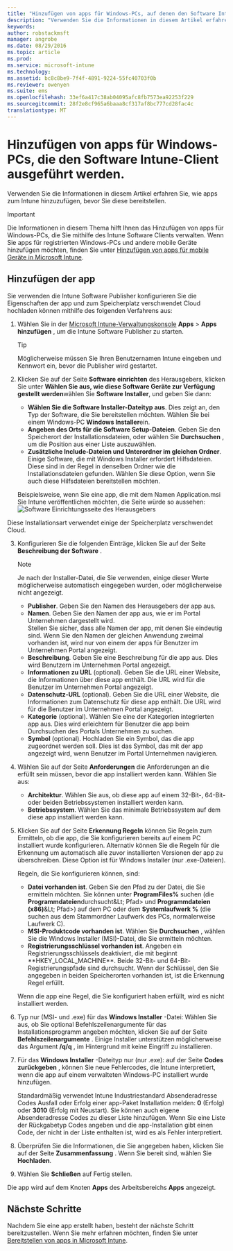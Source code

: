 ```yaml
---
title: "Hinzufügen von apps für Windows-PCs, auf denen den Software Intune-Client ausführen | Microsoft Intune"
description: "Verwenden Sie die Informationen in diesem Artikel erfahren Sie, wie apps für Windows-PCs zum Intune hinzuzufügen, bevor Sie diese bereitstellen."
keywords: 
author: robstackmsft
manager: angrobe
ms.date: 08/29/2016
ms.topic: article
ms.prod: 
ms.service: microsoft-intune
ms.technology: 
ms.assetid: bc8c8be9-7f4f-4891-9224-55fc40703f0b
ms.reviewer: owenyen
ms.suite: ems
ms.openlocfilehash: 33ef6a417c38ab04095afc8fb7573ea92253f229
ms.sourcegitcommit: 28f2e8cf965a6baaa8cf317af8bc777cd28fac4c
translationtype: MT
---
```

# Hinzufügen von apps für Windows-PCs, die den Software Intune-Client ausgeführt werden.

Verwenden Sie die Informationen in diesem Artikel erfahren Sie, wie apps zum Intune hinzuzufügen, bevor Sie diese bereitstellen.

> [!IMPORTANT]
> Die Informationen in diesem Thema hilft Ihnen das Hinzufügen von apps für Windows-PCs, die Sie mithilfe des Intune Software Clients verwalten. Wenn Sie apps für registrierten Windows-PCs und andere mobile Geräte hinzufügen möchten, finden Sie unter [Hinzufügen von apps für mobile Geräte in Microsoft Intune](add-apps-for-mobile-devices-in-microsoft-intune.md).


## Hinzufügen der app
Sie verwenden die Intune Software Publisher konfigurieren Sie die Eigenschaften der app und zum Speicherplatz verschwendet Cloud hochladen können mithilfe des folgenden Verfahrens aus:

1.  Wählen Sie in der [Microsoft Intune-Verwaltungskonsole](https://manage.microsoft.com) **Apps** &gt; **Apps hinzufügen** , um die Intune Software Publisher zu starten.

    > [!TIP]
    > Möglicherweise müssen Sie Ihren Benutzernamen Intune eingeben und Kennwort ein, bevor die Publisher wird gestartet.

2.  Klicken Sie auf der Seite **Software einrichten** des Herausgebers, klicken Sie unter **Wählen Sie aus, wie diese Software Geräte zur Verfügung gestellt werden**wählen Sie **Software Installer**, und geben Sie dann:

    - **Wählen Sie die Software Installer-Dateityp aus**. Dies zeigt an, den Typ der Software, die Sie bereitstellen möchten. Wählen Sie bei einem Windows-PC **Windows Installer**ein.
    - **Angeben des Orts für die Software Setup-Dateien**. Geben Sie den Speicherort der Installationsdateien, oder wählen Sie **Durchsuchen** , um die Position aus einer Liste auszuwählen.
    - **Zusätzliche Include-Dateien und Unterordner im gleichen Ordner**. Einige Software, die mit Windows Installer erfordert Hilfsdateien. Diese sind in der Regel in denselben Ordner wie die Installationsdateien gefunden. Wählen Sie diese Option, wenn Sie auch diese Hilfsdateien bereitstellen möchten.

    Beispielsweise, wenn Sie eine app, die mit dem Namen Application.msi Sie Intune veröffentlichen möchten, die Seite würde so aussehen: ![Software Einrichtungsseite des Herausgebers](./media/publisher-for-pc.png)

   Diese Installationsart verwendet einige der Speicherplatz verschwendet Cloud.

3.  Konfigurieren Sie die folgenden Einträge, klicken Sie auf der Seite **Beschreibung der Software** .

    > [!NOTE]
    > Je nach der Installer-Datei, die Sie verwenden, einige dieser Werte möglicherweise automatisch eingegeben wurden, oder möglicherweise nicht angezeigt.

    - **Publisher**. Geben Sie den Namen des Herausgebers der app aus.
    - **Namen**. Geben Sie den Namen der app aus, wie er im Portal Unternehmen dargestellt wird.<br />Stellen Sie sicher, dass alle Namen der app, mit denen Sie eindeutig sind. Wenn Sie den Namen der gleichen Anwendung zweimal vorhanden ist, wird nur von einem der apps für Benutzer im Unternehmen Portal angezeigt.
    - **Beschreibung**. Geben Sie eine Beschreibung für die app aus. Dies wird Benutzern im Unternehmen Portal angezeigt.
    - **Informationen zu URL** (optional). Geben Sie die URL einer Website, die Informationen über diese app enthält. Die URL wird für die Benutzer im Unternehmen Portal angezeigt.
    - **Datenschutz-URL** (optional). Geben Sie die URL einer Website, die Informationen zum Datenschutz für diese app enthält. Die URL wird für die Benutzer im Unternehmen Portal angezeigt.
    - **Kategorie** (optional). Wählen Sie eine der Kategorien integrierten app aus. Dies wird erleichtern für Benutzer die app beim Durchsuchen des Portals Unternehmen zu suchen.
    - **Symbol** (optional). Hochladen Sie ein Symbol, das die app zugeordnet werden soll. Dies ist das Symbol, das mit der app angezeigt wird, wenn Benutzer im Portal Unternehmen navigieren.

4.  Wählen Sie auf der Seite **Anforderungen** die Anforderungen an die erfüllt sein müssen, bevor die app installiert werden kann. Wählen Sie aus:

    - **Architektur**. Wählen Sie aus, ob diese app auf einem 32-Bit-, 64-Bit- oder beiden Betriebssystemen installiert werden kann.
    - **Betriebssystem**. Wählen Sie das minimale Betriebssystem auf dem diese app installiert werden kann.

5.  Klicken Sie auf der Seite **Erkennung Regeln** können Sie Regeln zum Ermitteln, ob die app, die Sie konfigurieren bereits auf einem PC installiert wurde konfigurieren. Alternativ können Sie die Regeln für die Erkennung um automatisch alle zuvor installierten Versionen der app zu überschreiben. Diese Option ist für Windows Installer (nur .exe-Dateien).

    Regeln, die Sie konfigurieren können, sind:
    - **Datei vorhanden ist**. Geben Sie den Pfad zu der Datei, die Sie ermitteln möchten. Sie können unter **ProgramFiles%** suchen (die **Programmdateien**durchsucht\&Lt; Pfad&gt; und **Programmdateien (x86)**\&Lt; Pfad&gt;) auf dem PC oder dem **Systemlaufwerk %** (die suchen aus dem Stammordner Laufwerk des PCs, normalerweise Laufwerk C).
    - **MSI-Produktcode vorhanden ist**. Wählen Sie **Durchsuchen** , wählen Sie die Windows Installer (MSI)-Datei, die Sie ermitteln möchten.
    - **Registrierungsschlüssel vorhanden ist**. Angeben ein Registrierungsschlüssels deaktiviert, die mit beginnt **HKEY_LOCAL_MACHINE\**. Beide 32-Bit- und 64-Bit-Registrierungspfade sind durchsucht. Wenn der Schlüssel, den Sie angegeben in beiden Speicherorten vorhanden ist, ist die Erkennung Regel erfüllt.

    Wenn die app eine Regel, die Sie konfiguriert haben erfüllt, wird es nicht installiert werden.

6.  Typ nur (MSI- und .exe) für das **Windows Installer** -Datei: Wählen Sie aus, ob Sie optional Befehlszeilenargumente für das Installationsprogramm angeben möchten, klicken Sie auf der Seite **Befehlszeilenargumente** . Einige Installer unterstützen möglicherweise das Argument **/q/q** , im Hintergrund mit keine Eingriff zu installieren.

7.  Für das **Windows Installer** -Dateityp nur (nur .exe): auf der Seite **Codes zurückgeben** , können Sie neue Fehlercodes, die Intune interpretiert, wenn die app auf einem verwalteten Windows-PC installiert wurde hinzufügen.

    Standardmäßig verwendet Intune Industriestandard Absenderadresse Codes Ausfall oder Erfolg einer app-Paket Installation melden: **0** (Erfolg) oder **3010** (Erfolg mit Neustart). Sie können auch eigene Absenderadresse Codes zu dieser Liste hinzufügen. Wenn Sie eine Liste der Rückgabetyp Codes angeben und die app-Installation gibt einen Code, der nicht in der Liste enthalten ist, wird es als Fehler interpretiert.

8.  Überprüfen Sie die Informationen, die Sie angegeben haben, klicken Sie auf der Seite **Zusammenfassung** . Wenn Sie bereit sind, wählen Sie **Hochladen**.

9. Wählen Sie **Schließen** auf Fertig stellen.

Die app wird auf dem Knoten **Apps** des Arbeitsbereichs **Apps** angezeigt.

## Nächste Schritte

Nachdem Sie eine app erstellt haben, besteht der nächste Schritt bereitzustellen. Wenn Sie mehr erfahren möchten, finden Sie unter [Bereitstellen von apps in Microsoft Intune](deploy-apps.md).
